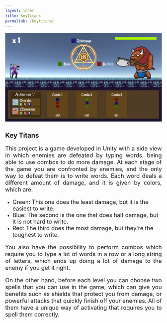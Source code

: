 ```yaml
---
layout: inner
title: KeyTitans
permalink: /keytitans/
---
```


![](/img/posts/key_titans_screenshot.png)
## Key Titans

<div style="text-align: justify">

<p style="font-size:1.3em">
    This project is a game developed in Unity with a side view in which enemies are defeated by typing words, being able to use combos to do more damage. At each stage of the game you are confronted by enemies, and the only way to defeat them is to write words. Each word deals a different amount of damage, and it is given by colors, which are:
</p>

</div>

- <font size="4"> Green: This one does the least damage, but it is the easiest to write. </font>
- <font size="4"> Blue: The second is the one that does half damage, but it is not hard to write. </font>
- <font size="4"> Red: The third does the most damage, but they're the toughest to write. </font>

<div style="text-align: justify">

<p style="font-size:1.3em">
    You also have the possibility to perform combos which require you to type a lot of words in a row or a long string of letters, which ends up doing a lot of damage to the enemy if you get it right. 
</p>

<p style="font-size:1.3em">
    On the other hand, before each level you can choose two spells that you can use in the game, which can give you benefits such as shields that protect you from damage, or powerful attacks that quickly finish off your enemies. All of them have a unique way of activating that requires you to spell them correctly.
</p>

</div>